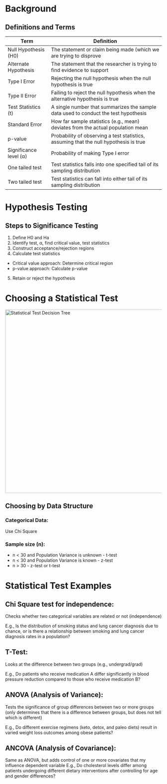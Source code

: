 # Background 
## Definitions and Terms

| Term                    | Definition                                                                                           |
|-------------------------|------------------------------------------------------------------------------------------------------|
| Null Hypothesis (H0)   | The statement or claim being made (which we are trying to disprove                      |
| Alternate Hypothesis   | The statement that the researcher is trying to find evidence to support                                |
| Type I Error           | Rejecting the null hypothesis when the null hypothesis is true                                           |
| Type II Error          | Failing to reject the null hypothesis when the alternative hypothesis is true                             |
| Test Statistics (t)    | A single number that summarizes the sample data used to conduct the test hypothesis                   |
| Standard Error         | How far sample statistics (e.g., mean) deviates from the actual population mean                        |
| p-value                | Probability of observing a test statistics, assuming that the null hypothesis is true                                                         |
| Significance level (α) | Probability of making Type I error                                                                    |
| One tailed test        | Test statistics falls into one specified tail of its sampling distribution                            |
| Two tailed test        | Test statistics can fall into either tail of its sampling distribution                                |


# Hypothesis Testing
## Steps to Significance Testing
1. Define H0 and Ha
2. Identify test, α, find critical value, test statistics
3. Construct acceptance/rejection regions
4. Calculate test statistics
* Critical value approach: Determine critical region
* p-value approach: Calculate p-value
5. Retain or reject the hypothesis


# Choosing a Statistical Test
<img width="588" alt="Statistical Test Decision Tree" src="https://github.com/StefaneeT/RA-Statistics-Course/assets/89051155/61d134a9-a5d3-441c-a343-2f5570bc0acb">

## Choosing by Data Structure

### Categorical Data: 
Use Chi Square

### Sample size (n):
* n < 30 and Population Variance is unknown - t-test
* n < 30 and Population Variance is known - z-test
* n > 30 - z-test or t-test

# Statistical Test Examples
## Chi Square test for independence:
Checks whether two categorical variables are related or not
(independence)

E.g., Is the distribution of smoking status and lung cancer diagnosis due to chance, or is there a relationship between smoking and lung cancer diagnosis rates in a population?

## T-Test:
Looks at the difference between two groups
(e.g., undergrad/grad)

E.g., Do patients who receive medication A differ significantly in blood pressure reduction compared to those who receive medication B?

## ANOVA (Analysis of Variance):
Tests the significance of group differences between two or
more groups (only determines that there is a difference between groups, but does not tell which is different)

E.g.,  Do different exercise regimens (keto, detox, and paleo diets) result in varied weight loss outcomes among obese patients?

## ANCOVA (Analysis of Covariance):
Same as ANOVA, but adds control of one or more covariates
that my influence dependent variable
E.g., Do cholesterol levels differ among patients undergoing different dietary interventions after controlling for age and gender differences?
